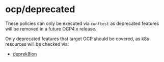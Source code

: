# ocp/deprecated
These policies can only be executed via `conftest` as deprecated features will be removed in a future OCP4.x release.

Only deprecated features that target OCP should be covered, as k8s resources will be checked via:
- [deprek8ion](https://github.com/swade1987/deprek8ion/tree/master/policies)
